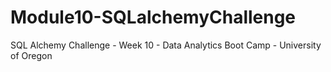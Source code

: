 # Module10-SQLalchemyChallenge
SQL Alchemy Challenge - Week 10 - Data Analytics Boot Camp - University of Oregon
